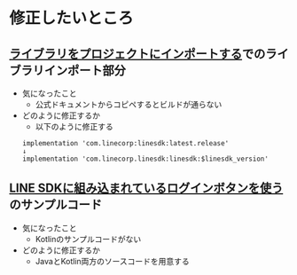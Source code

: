 
# 修正したいところ
## [ライブラリをプロジェクトにインポートする](https://developers.line.biz/ja/docs/android-sdk/integrate-line-login/#import-library-into-your-project)でのライブラリインポート部分
- 気になったこと
    - 公式ドキュメントからコピペするとビルドが通らない
- どのように修正するか
    - 以下のように修正する
    ```
    implementation 'com.linecorp:linesdk:latest.release'
    ↓
    implementation 'com.linecorp.linesdk:linesdk:$linesdk_version'
    ```

## [LINE SDKに組み込まれているログインボタンを使う](https://developers.line.biz/ja/docs/android-sdk/integrate-line-login/#use-button)のサンプルコード
- 気になったこと
    - Kotlinのサンプルコードがない
- どのように修正するか
    - JavaとKotlin両方のソースコードを用意する